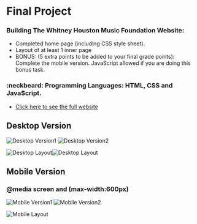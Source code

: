# Final Project
### Building The Whitney Houston Music Foundation Website:
  - Completed home page (including CSS style sheet).
  - Layout of at least 1 inner page
  - BONUS: (5 extra points to be added to your final grade points):  Complete the mobile version. JavaScript allowed if you are doing this bonus task.


### :neckbeard: Programming Languages: HTML, CSS and JavaScript.
- [Click here to see the full website](http://www.media15live.com/studentsUpload/bardini_1589418370/index.htm)

## Desktop Version
![Desktop Version1](https://github.com/thiagobardini/HTML5-CSS3-BHCC/blob/master/Imagens/desktopWhitney1.png)  ![Desktop Version2](https://github.com/thiagobardini/HTML5-CSS3-BHCC/blob/master/Imagens/desktopWhitney2.png)

![Desktop Layout](https://github.com/thiagobardini/HTML5-CSS3-BHCC/blob/master/Imagens/desktopindexwhitney.png)![Desktop Layout](https://github.com/thiagobardini/HTML5-CSS3-BHCC/blob/master/Imagens/desktopcareerwhitney.png)
## Mobile Version
### @media screen and (max-width:600px)

![Mobile Version1](https://github.com/thiagobardini/HTML5-CSS3-BHCC/blob/master/Imagens/mobileWhitney2.png) ![Mobile Version2](https://github.com/thiagobardini/HTML5-CSS3-BHCC/blob/master/Imagens/mobileWhitney2.png)

![Mobile Layout]()